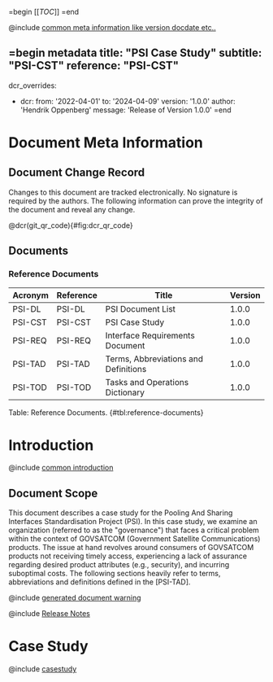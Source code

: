 =begin
[[_TOC_]]
=end

@include [common meta information like version docdate etc..](../common/common_metadata.md)

=begin metadata
title: "PSI Case Study"
subtitle: "PSI-CST"
reference: "PSI-CST"
---
dcr_overrides:
- dcr:
   from: '2022-04-01'
   to: '2024-04-09'
   version: '1.0.0'
   author: 'Hendrik Oppenberg'
   message: 'Release of Version 1.0.0'
=end

# Document Meta Information

## Document Change Record

Changes to this document are tracked electronically.
No signature is required by the authors.
The following information can prove the integrity of the document and reveal any change.

@dcr(git_qr_code){#fig:dcr_qr_code}

## Documents

### Reference Documents

| Acronym | Reference | Title                                | Version |
|---------|-----------|--------------------------------------|---------|
| PSI-DL  | PSI-DL    | PSI Document List                    | 1.0.0   |
| PSI-CST | PSI-CST   | PSI Case Study                       | 1.0.0   |
| PSI-REQ | PSI-REQ   | Interface Requirements Document      | 1.0.0   |
| PSI-TAD | PSI-TAD   | Terms, Abbreviations and Definitions | 1.0.0   |
| PSI-TOD | PSI-TOD   | Tasks and Operations Dictionary      | 1.0.0   |

Table: Reference Documents. {#tbl:reference-documents}

# Introduction

@include [common introduction](../common/intro_description.md)

## Document Scope

This document describes a case study for the Pooling And Sharing Interfaces Standardisation Project (PSI).
In this case study, we examine an organization (referred to as the "governance") that faces a critical problem within the context of GOVSATCOM (Government Satellite Communications) products. The issue at hand revolves around consumers of GOVSATCOM products not receiving timely access, experiencing a lack of assurance regarding desired product attributes (e.g., security), and incurring suboptimal costs.
The following sections heavily refer to terms, abbreviations and definitions defined in the [PSI-TAD].

@include [generated document warning](../common/generated_document.md)

@include [Release Notes](../common/release_notes.md)

# Case Study

@include [casestudy](casestudy.md)
